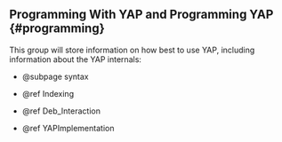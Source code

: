 ## Programming With YAP and Programming YAP {#programming}

This group will store information on how best to use YAP, including
information about the YAP internals:

+ @subpage syntax

+ @ref Indexing

+ @ref Deb_Interaction

+ @ref YAPImplementation
 
